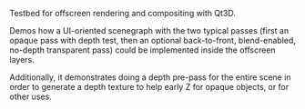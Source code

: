 Testbed for offscreen rendering and compositing with Qt3D.

Demos how a UI-oriented scenegraph with the two typical passes (first an opaque pass with depth test,
then an optional back-to-front, blend-enabled, no-depth transparent pass) could be implemented inside the
offscreen layers.

Additionally, it demonstrates doing a depth pre-pass for the entire scene in order to generate a depth texture
to help early Z for opaque objects, or for other uses.
